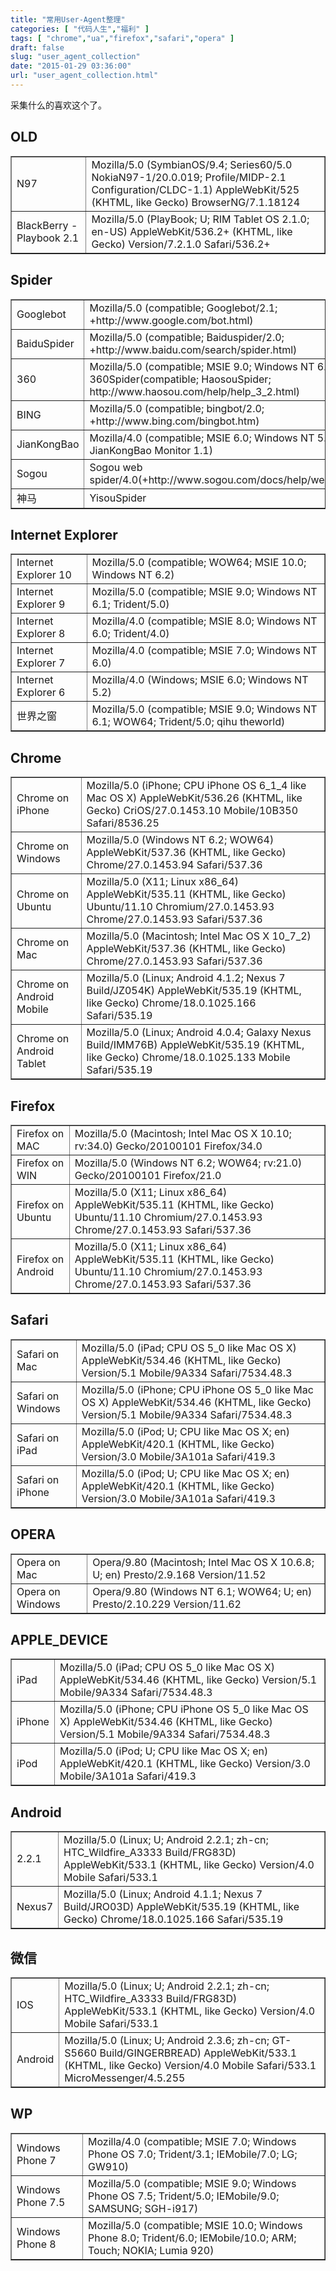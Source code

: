```yaml
---
title: "常用User-Agent整理"
categories: [ "代码人生","福利" ]
tags: [ "chrome","ua","firefox","safari","opera" ]
draft: false
slug: "user_agent_collection"
date: "2015-01-29 03:36:00"
url: "user_agent_collection.html"
---
```


采集什么的喜欢这个了。


<!--more-->


## OLD

<table border="1">
  <tr>
    <td>N97</td>
    <td>Mozilla/5.0 (SymbianOS/9.4; Series60/5.0 NokiaN97-1/20.0.019; Profile/MIDP-2.1 Configuration/CLDC-1.1) AppleWebKit/525 (KHTML, like Gecko) BrowserNG/7.1.18124</td>
  </tr>
  <tr>
    <td>BlackBerry - Playbook 2.1</td>
    <td>Mozilla/5.0 (PlayBook; U; RIM Tablet OS 2.1.0; en-US) AppleWebKit/536.2+ (KHTML, like Gecko) Version/7.2.1.0 Safari/536.2+</td>
  </tr>
</table>

## Spider

<table border="1">
  <tr>
    <td>Googlebot</td>
    <td>Mozilla/5.0 (compatible; Googlebot/2.1; +http://www.google.com/bot.html)</td>
  </tr>
  <tr>
    <td>BaiduSpider</td>
    <td>Mozilla/5.0 (compatible; Baiduspider/2.0; +http://www.baidu.com/search/spider.html)</td>
  </tr>
  <tr>
    <td>360</td>
    <td>Mozilla/5.0 (compatible; MSIE 9.0; Windows NT 6.1; Trident/5.0); 360Spider(compatible; HaosouSpider; http://www.haosou.com/help/help_3_2.html)</td>
  </tr>
  <tr>
    <td>BING</td>
    <td>Mozilla/5.0 (compatible; bingbot/2.0; +http://www.bing.com/bingbot.htm)</td>
  </tr>
  <tr>
    <td>JianKongBao</td>
    <td>Mozilla/4.0 (compatible; MSIE 6.0; Windows NT 5.1; SV1; JianKongBao Monitor 1.1)</td>
  </tr>
  <tr>
    <td>Sogou</td>
    <td>Sogou web spider/4.0(+http://www.sogou.com/docs/help/webmasters.htm#07)</td>
  </tr>
  <tr>
    <td>神马</td>
    <td>YisouSpider</td>
  </tr>
</table>

## Internet Explorer

<table border="1">
  <tr>
    <td>Internet Explorer 10</td>
    <td>Mozilla/5.0 (compatible; WOW64; MSIE 10.0; Windows NT 6.2)</td>
  </tr>
  <tr>
    <td>Internet Explorer 9</td>
    <td>Mozilla/5.0 (compatible; MSIE 9.0; Windows NT 6.1; Trident/5.0)</td>
  </tr>
  <tr>
    <td>Internet Explorer 8</td>
    <td>Mozilla/4.0 (compatible; MSIE 8.0; Windows NT 6.0; Trident/4.0)</td>
  </tr>
  <tr>
    <td>Internet Explorer 7</td>
    <td>Mozilla/4.0 (compatible; MSIE 7.0; Windows NT 6.0)</td>
  </tr>
  <tr>
    <td>Internet Explorer 6</td>
    <td>Mozilla/4.0 (Windows; MSIE 6.0; Windows NT 5.2)</td>
  </tr>
  <tr>
    <td>世界之窗</td>
    <td>Mozilla/5.0 (compatible; MSIE 9.0; Windows NT 6.1; WOW64; Trident/5.0; qihu theworld)</td>
  </tr>
</table>

## Chrome

<table border="1">
  <tr>
    <td>Chrome on iPhone</td>
    <td>Mozilla/5.0 (iPhone; CPU iPhone OS 6_1_4 like Mac OS X) AppleWebKit/536.26 (KHTML, like Gecko) CriOS/27.0.1453.10 Mobile/10B350 Safari/8536.25</td>
  </tr>
  <tr>
    <td>Chrome on Windows</td>
    <td>Mozilla/5.0 (Windows NT 6.2; WOW64) AppleWebKit/537.36 (KHTML, like Gecko) Chrome/27.0.1453.94 Safari/537.36</td>
  </tr>
  <tr>
    <td>Chrome on Ubuntu</td>
    <td>Mozilla/5.0 (X11; Linux x86_64) AppleWebKit/535.11 (KHTML, like Gecko) Ubuntu/11.10 Chromium/27.0.1453.93 Chrome/27.0.1453.93 Safari/537.36</td>
  </tr>
  <tr>
    <td>Chrome on Mac</td>
    <td>Mozilla/5.0 (Macintosh; Intel Mac OS X 10_7_2) AppleWebKit/537.36 (KHTML, like Gecko) Chrome/27.0.1453.93 Safari/537.36</td>
  </tr>
  <tr>
    <td>Chrome on Android Mobile</td>
    <td>Mozilla/5.0 (Linux; Android 4.1.2; Nexus 7 Build/JZ054K) AppleWebKit/535.19 (KHTML, like Gecko) Chrome/18.0.1025.166 Safari/535.19</td>
  </tr>
  <tr>
    <td>Chrome on Android Tablet</td>
    <td>Mozilla/5.0 (Linux; Android 4.0.4; Galaxy Nexus Build/IMM76B) AppleWebKit/535.19 (KHTML, like Gecko) Chrome/18.0.1025.133 Mobile Safari/535.19</td>
  </tr>
</table>

## Firefox

<table border="1">
  <tr>
    <td>Firefox on MAC</td>
    <td>Mozilla/5.0 (Macintosh; Intel Mac OS X 10.10; rv:34.0) Gecko/20100101 Firefox/34.0</td>
  </tr>
  <tr>
    <td>Firefox on WIN</td>
    <td>Mozilla/5.0 (Windows NT 6.2; WOW64; rv:21.0) Gecko/20100101 Firefox/21.0</td>
  </tr>
  <tr>
    <td>Firefox on Ubuntu</td>
    <td>Mozilla/5.0 (X11; Linux x86_64) AppleWebKit/535.11 (KHTML, like Gecko) Ubuntu/11.10 Chromium/27.0.1453.93 Chrome/27.0.1453.93 Safari/537.36</td>
  </tr>
  <tr>
    <td>Firefox on Android</td>
    <td>Mozilla/5.0 (X11; Linux x86_64) AppleWebKit/535.11 (KHTML, like Gecko) Ubuntu/11.10 Chromium/27.0.1453.93 Chrome/27.0.1453.93 Safari/537.36</td>
  </tr>
</table>

## Safari

<table border="1">
  <tr>
    <td>Safari on Mac</td>
    <td>Mozilla/5.0 (iPad; CPU OS 5_0 like Mac OS X) AppleWebKit/534.46 (KHTML, like Gecko) Version/5.1 Mobile/9A334 Safari/7534.48.3</td>
  </tr>
  <tr>
    <td>Safari on Windows</td>
    <td>Mozilla/5.0 (iPhone; CPU iPhone OS 5_0 like Mac OS X) AppleWebKit/534.46 (KHTML, like Gecko) Version/5.1 Mobile/9A334 Safari/7534.48.3</td>
  </tr>
  <tr>
    <td>Safari on iPad</td>
    <td>Mozilla/5.0 (iPod; U; CPU like Mac OS X; en) AppleWebKit/420.1 (KHTML, like Gecko) Version/3.0 Mobile/3A101a Safari/419.3</td>
  </tr>
  <tr>
    <td>Safari on iPhone</td>
    <td>Mozilla/5.0 (iPod; U; CPU like Mac OS X; en) AppleWebKit/420.1 (KHTML, like Gecko) Version/3.0 Mobile/3A101a Safari/419.3</td>
  </tr>
</table>

## OPERA

<table border="1">
  <tr>
    <td>Opera on Mac</td>
    <td>Opera/9.80 (Macintosh; Intel Mac OS X 10.6.8; U; en) Presto/2.9.168 Version/11.52</td>
  </tr>
  <tr>
    <td>Opera on Windows</td>
    <td>Opera/9.80 (Windows NT 6.1; WOW64; U; en) Presto/2.10.229 Version/11.62</td>
  </tr>
</table>

## APPLE_DEVICE

<table border="1">
  <tr>
    <td>iPad</td>
    <td>Mozilla/5.0 (iPad; CPU OS 5_0 like Mac OS X) AppleWebKit/534.46 (KHTML, like Gecko) Version/5.1 Mobile/9A334 Safari/7534.48.3</td>
  </tr>
  <tr>
    <td>iPhone</td>
    <td>Mozilla/5.0 (iPhone; CPU iPhone OS 5_0 like Mac OS X) AppleWebKit/534.46 (KHTML, like Gecko) Version/5.1 Mobile/9A334 Safari/7534.48.3</td>
  </tr>
  <tr>
    <td>iPod</td>
    <td>Mozilla/5.0 (iPod; U; CPU like Mac OS X; en) AppleWebKit/420.1 (KHTML, like Gecko) Version/3.0 Mobile/3A101a Safari/419.3</td>
  </tr>
</table>

## Android

<table border="1">
  <tr>
    <td>2.2.1</td>
    <td>Mozilla/5.0 (Linux; U; Android 2.2.1; zh-cn; HTC_Wildfire_A3333 Build/FRG83D) AppleWebKit/533.1 (KHTML, like Gecko) Version/4.0 Mobile Safari/533.1</td>
  </tr>
  <tr>
    <td>Nexus7</td>
    <td>Mozilla/5.0 (Linux; Android 4.1.1; Nexus 7 Build/JRO03D) AppleWebKit/535.19 (KHTML, like Gecko) Chrome/18.0.1025.166  Safari/535.19</td>
  </tr>
</table>

## 微信

<table border="1">
  <tr>
    <td>IOS</td>
    <td>Mozilla/5.0 (Linux; U; Android 2.2.1; zh-cn; HTC_Wildfire_A3333 Build/FRG83D) AppleWebKit/533.1 (KHTML, like Gecko) Version/4.0 Mobile Safari/533.1</td>
  </tr>
  <tr>
    <td>Android</td>
    <td>Mozilla/5.0 (Linux; U; Android 2.3.6; zh-cn; GT-S5660 Build/GINGERBREAD) AppleWebKit/533.1 (KHTML, like Gecko) Version/4.0 Mobile Safari/533.1 MicroMessenger/4.5.255</td>
  </tr>
</table>

## WP

<table border="1">
  <tr>
    <td>Windows Phone 7</td>
    <td>Mozilla/4.0 (compatible; MSIE 7.0; Windows Phone OS 7.0; Trident/3.1; IEMobile/7.0; LG; GW910)</td>
  </tr>
  <tr>
    <td>Windows Phone 7.5</td>
    <td>Mozilla/5.0 (compatible; MSIE 9.0; Windows Phone OS 7.5; Trident/5.0; IEMobile/9.0; SAMSUNG; SGH-i917)</td>
  </tr>
  <tr>
    <td>Windows Phone 8</td>
    <td>Mozilla/5.0 (compatible; MSIE 10.0; Windows Phone 8.0; Trident/6.0; IEMobile/10.0; ARM; Touch; NOKIA; Lumia 920)</td>
  </tr>
</table>